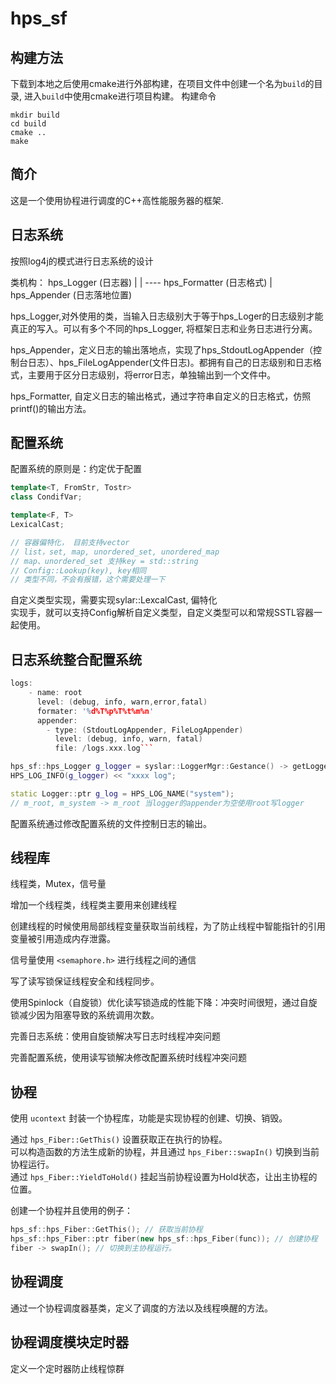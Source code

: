 # hps_sf

## 构建方法
下载到本地之后使用cmake进行外部构建，在项目文件中创建一个名为`build`的目录, 进入`build`中使用cmake进行项目构建。
构建命令
```
mkdir build
cd build 
cmake ..
make
```
## 简介
这是一个使用协程进行调度的C++高性能服务器的框架.

## 日志系统
按照log4j的模式进行日志系统的设计

类机构：
    hps_Logger (日志器)
        |
        | ---- hps_Formatter (日志格式)
        |
    hps_Appender (日志落地位置)

hps_Logger,对外使用的类，当输入日志级别大于等于hps_Loger的日志级别才能真正的写入。可以有多个不同的hps_Logger, 将框架日志和业务日志进行分离。

hps_Appender，定义日志的输出落地点，实现了hps_StdoutLogAppender（控制台日志）、hps_FileLogAppender(文件日志)。都拥有自己的日志级别和日志格式，主要用于区分日志级别，将error日志，单独输出到一个文件中。

hps_Formatter, 自定义日志的输出格式，通过字符串自定义的日志格式，仿照printf()的输出方法。

## 配置系统

配置系统的原则是：约定优于配置

```c++
template<T, FromStr, Tostr>
class CondifVar;

template<F, T>
LexicalCast;

// 容器偏特化， 目前支持vector
// list，set, map, unordered_set, unordered_map
// map、unordered_set 支持key = std::string
// Config::Lookup(key), key相同
// 类型不同，不会有报错，这个需要处理一下
```

自定义类型实现，需要实现sylar::LexcalCast, 偏特化  
实现手，就可以支持Config解析自定义类型，自定义类型可以和常规SSTL容器一起使用。

## 日志系统整合配置系统
```c++
logs:
    - name: root
      level: (debug, info, warn,error,fatal)
      formater: '%d%T%p%T%t%m%n'
      appender: 
        - type: (StdoutLogAppender, FileLogAppender)
          level: (debug, info, warn, fatal)
          file: /logs.xxx.log```
```

```c++
hps_sf::hps_Logger g_logger = syslar::LoggerMgr::Gestance() -> getLogger(name);
HPS_LOG_INFO(g_logger) << "xxxx log";
```

```c++
static Logger::ptr g_log = HPS_LOG_NAME("system");
// m_root, m_system -> m_root 当logger的appender为空使用root写logger
```

配置系统通过修改配置系统的文件控制日志的输出。

## 线程库
线程类，Mutex，信号量

增加一个线程类，线程类主要用来创建线程

创建线程的时候使用局部线程变量获取当前线程，为了防止线程中智能指针的引用变量被引用造成内存泄露。

信号量使用 `<semaphore.h>` 进行线程之间的通信

写了读写锁保证线程安全和线程同步。

使用Spinlock（自旋锁）优化读写锁造成的性能下降：冲突时间很短，通过自旋锁减少因为阻塞导致的系统调用次数。

完善日志系统：使用自旋锁解决写日志时线程冲突问题

完善配置系统，使用读写锁解决修改配置系统时线程冲突问题

## 协程 
使用 `ucontext` 封装一个协程库，功能是实现协程的创建、切换、销毁。

通过 `hps_Fiber::GetThis()` 设置获取正在执行的协程。  
可以构造函数的方法生成新的协程，并且通过 `hps_Fiber::swapIn()` 切换到当前协程运行。  
通过 `hps_Fiber::YieldToHold()` 挂起当前协程设置为Hold状态，让出主协程的位置。


创建一个协程并且使用的例子：
```c++
hps_sf::hps_Fiber::GetThis(); // 获取当前协程
hps_sf::hps_Fiber::ptr fiber(new hps_sf::hps_Fiber(func)); // 创建协程
fiber -> swapIn(); // 切换到主协程运行。
```

## 协程调度
通过一个协程调度器基类，定义了调度的方法以及线程唤醒的方法。

## 协程调度模块定时器
定义一个定时器防止线程惊群